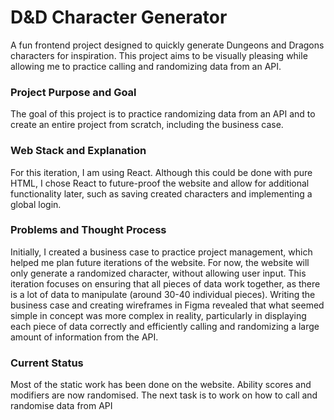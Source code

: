 # D&D Character Generator
A fun frontend project designed to quickly generate Dungeons and Dragons characters for inspiration. This project aims to be visually pleasing while allowing me to practice calling and randomizing data from an API.

### Project Purpose and Goal

The goal of this project is to practice randomizing data from an API and to create an entire project from scratch, including the business case.

### Web Stack and Explanation

For this iteration, I am using React. Although this could be done with pure HTML, I chose React to future-proof the website and allow for additional functionality later, such as saving created characters and implementing a global login.

### Problems and Thought Process

Initially, I created a business case to practice project management, which helped me plan future iterations of the website. For now, the website will only generate a randomized character, without allowing user input. This iteration focuses on ensuring that all pieces of data work together, as there is a lot of data to manipulate (around 30-40 individual pieces). Writing the business case and creating wireframes in Figma revealed that what seemed simple in concept was more complex in reality, particularly in displaying each piece of data correctly and efficiently calling and randomizing a large amount of information from the API.

### Current Status
Most of the static work has been done on the website. Ability scores and modifiers are now randomised. The next task is to work on how to call and randomise data from API
